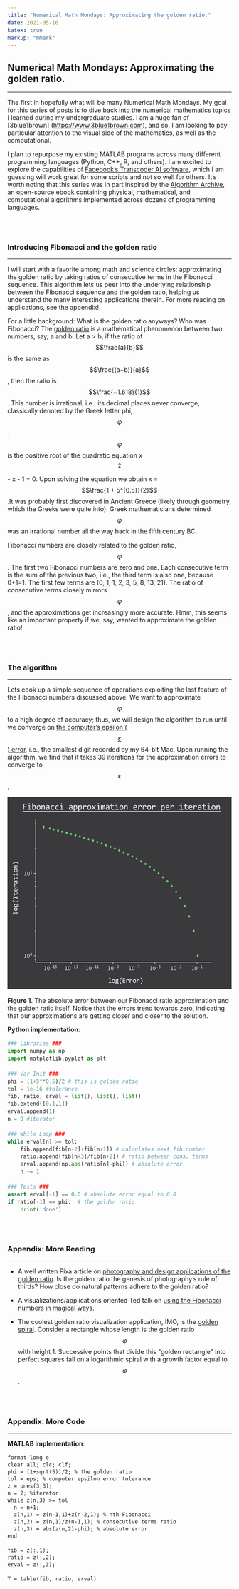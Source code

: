 ```yaml
---
title: "Numerical Math Mondays: Approximating the golden ratio."
date: 2021-05-10
katex: true
markup: "mmark"
---
```


## Numerical Math Mondays: Approximating the golden ratio.
---

The first in hopefully what will be many Numerical Math Mondays. My goal for this series of posts is to dive back into the numerical mathematics topics I learned during my undergraduate studies. I am a huge fan of [3blue1brown] (https://www.3blue1brown.com), and so, I am looking to pay particular attention to the visual side of the mathematics, as well as the computational.

I plan to repurpose my existing MATLAB programs across many different programming languages (Python, C++, R, and others). I am excited to explore the capabilities of [Facebook’s Transcoder AI software](https://ai.facebook.com/blog/deep-learning-to-translate-between-programming-languages/), which I am guessing will work great for some scripts and not so well for others. It’s worth noting that this series was in part inspired by the [Algorithm Archive](https://www.algorithm-archive.org), an open-source ebook
containing physical, mathematical, and computational algorithms implemented across dozens of programming languages.

<br><br>

### Introducing Fibonacci and the golden ratio
---

I will start with a favorite among math and science circles: approximating the golden ratio by taking ratios of consecutive terms in the Fibonacci sequence. This algorithm lets us peer into the underlying relationship between the Fibonacci sequence and the golden ratio, helping us understand the many interesting applications therein. For more reading on applications, see the appendix!

For a little background: What is the golden ratio anyways? Who was Fibonacci? The [golden ratio](https://www.google.com/url?sa=t&rct=j&q=&esrc=s&source=web&cd=&ved=2ahUKEwjVsumck77wAhVFLX0KHdj1Di0QFjAJegQIAxAD&url=https%3A%2F%2Fen.wikipedia.org%2Fwiki%2FGolden_ratio&usg=AOvVaw2xWnjTV-SdFz2WkhAdaL-s) is a mathematical phenomenon between two numbers, say, a and b. Let a > b, if the ratio of $$\frac{a}{b}$$ is the same as $$\frac{(a+b)}{a}$$, then the ratio is $$\frac{~1.618}{1}$$. This number is irrational, i.e., its decimal places never converge, classically denoted by the Greek  letter phi, $$\varphi$$. $$\varphi$$ is the positive root of the quadratic equation x$$^2$$ - x - 1 = 0. Upon solving the equation we obtain x = $$\frac{1 + 5^{0.5}}{2}$$.It was probably first discovered in Ancient Greece (likely through geometry, which the Greeks were quite into). Greek mathematicians determined $$\varphi$$ was an irrational number all the way back in the fifth century BC. 

Fibonacci numbers are closely related to the golden ratio, $$\varphi$$. The first two Fibonacci numbers are zero and one. Each consecutive term is the sum of the previous two, i.e., the third term is also one, because 0+1=1. The first few terms are (0, 1, 1, 2, 3, 5, 8, 13, 21). The ratio of consecutive terms closely mirrors $$\varphi$$, and the approximations get increasingly more accurate. Hmm, this seems like an important property if we, say, wanted to approximate the golden ratio!

<br><br>

### The algorithm
---

Lets cook up a simple sequence of operations exploiting the last feature of the Fibonacci numbers discussed above. We want to approximate $$\varphi$$ to a high degree of accuracy; thus, we will design the algorithm to run until we converge on [the computer’s epsilon ($$\varepsilon$$) error](https://en.wikipedia.org/wiki/Machine_epsilon), i.e., the smallest digit recorded by my 64-bit Mac. Upon running the algorithm, we find that it takes 39 iterations for the approximation errors to converge to $$\varepsilon$$.

<p align="center"> <img src="/posts/fib-errors.png"/ width = "550" height = "431"> </p>

**Figure 1**. The absolute error between our Fibonacci ratio approximation and the golden ratio itself. Notice that the errors trend towards zero, indicating that our approximations are getting closer and closer to the solution.

**Python implementation**:

```python
### Libraries ###
import numpy as np
import matplotlib.pyplot as plt

### Var Init ###
phi = (1+5**0.5)/2 # this is golden ratio
tol = 1e-16 #tolerance
fib, ratio, erval = list(), list(), list()
fib.extend([0,1,1])
erval.append(1)
n = 0 #iterator

### While Loop ###
while erval[n] >= tol:
    fib.append(fib[n+2]+fib[n+1]) # calculates next fib number
    ratio.append(fib[n+3]/fib[n+2]) # ratio between cons. terms
    erval.append(np.abs(ratio[n]-phi)) # absolute error
    n += 1

### Tests ###
assert erval[-1] == 0.0 # absolute error equal to 0.0
if ratio[-1] == phi:  # the golden ratio
    print('done')
```

<br><br>


### Appendix: More Reading
---

* A well written Pixa article on [photography and design applications of the golden ratio](https://www.pixpa.com/blog/golden-ratio). Is the golden ratio the genesis of photography’s rule of thirds? How close do natural patterns adhere to the golden ratio?

* A visualizations/applications oriented Ted talk on [using the Fibonacci numbers in magical ways](https://www.google.com/url?sa=t&rct=j&q=&esrc=s&source=web&cd=&ved=2ahUKEwjoi6TiiL7wAhUzFTQIHb2TAdgQtwIwA3oECAQQAw&url=https%3A%2F%2Fwww.youtube.com%2Fwatch%3Fv%3DSjSHVDfXHQ4&usg=AOvVaw2LofPkoDFw8s3EFUlOPdbe).

* The coolest golden ratio visualization application, IMO, is the [golden spiral](https://mathworld.wolfram.com/GoldenSpiral.html). Consider a rectangle whose length is the golden ratio $$\varphi$$ with height 1. Successive points that divide this "golden rectangle" into perfect squares fall on a logarithmic spiral with a growth factor equal to $$\varphi$$. 

<br><br>

### Appendix: More Code
---

**MATLAB implementation**:

```
format long e
clear all; clc; clf;
phi = (1+sqrt(5))/2; % the golden ratio
tol = eps; % computer epsilon error tolerance
z = ones(3,3);  
n = 2; %iterator
while z(n,3) >= tol
  n = n+1; 
  z(n,1) = z(n-1,1)+z(n-2,1); % nth Fibonacci
  z(n,2) = z(n,1)/z(n-1,1); % consecutive terms ratio
  z(n,3) = abs(z(n,2)-phi); % absolute error
end

fib = z(:,1);
ratio = z(:,2);
erval = z(:,3);

T = table(fib, ratio, erval)
```
